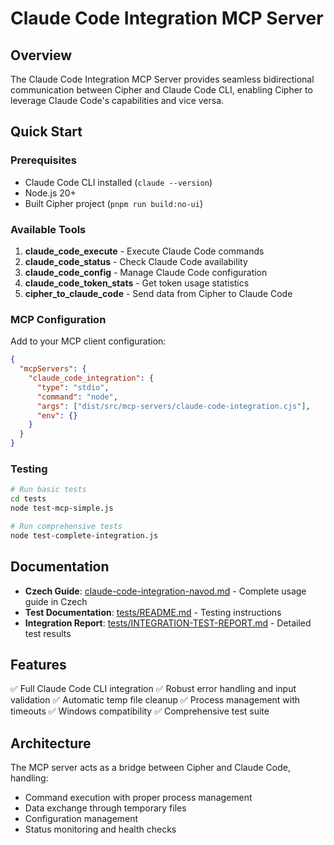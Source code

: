 # Claude Code Integration MCP Server

## Overview

The Claude Code Integration MCP Server provides seamless bidirectional communication between Cipher and Claude Code CLI, enabling Cipher to leverage Claude Code's capabilities and vice versa.

## Quick Start

### Prerequisites
- Claude Code CLI installed (`claude --version`)
- Node.js 20+
- Built Cipher project (`pnpm run build:no-ui`)

### Available Tools

1. **claude_code_execute** - Execute Claude Code commands
2. **claude_code_status** - Check Claude Code availability
3. **claude_code_config** - Manage Claude Code configuration
4. **claude_code_token_stats** - Get token usage statistics
5. **cipher_to_claude_code** - Send data from Cipher to Claude Code

### MCP Configuration

Add to your MCP client configuration:

```json
{
  "mcpServers": {
    "claude_code_integration": {
      "type": "stdio",
      "command": "node",
      "args": ["dist/src/mcp-servers/claude-code-integration.cjs"],
      "env": {}
    }
  }
}
```

### Testing

```bash
# Run basic tests
cd tests
node test-mcp-simple.js

# Run comprehensive tests
node test-complete-integration.js
```

## Documentation

- **Czech Guide**: [claude-code-integration-navod.md](./claude-code-integration-navod.md) - Complete usage guide in Czech
- **Test Documentation**: [tests/README.md](../tests/README.md) - Testing instructions
- **Integration Report**: [tests/INTEGRATION-TEST-REPORT.md](../tests/INTEGRATION-TEST-REPORT.md) - Detailed test results

## Features

✅ Full Claude Code CLI integration
✅ Robust error handling and input validation
✅ Automatic temp file cleanup
✅ Process management with timeouts
✅ Windows compatibility
✅ Comprehensive test suite

## Architecture

The MCP server acts as a bridge between Cipher and Claude Code, handling:
- Command execution with proper process management
- Data exchange through temporary files
- Configuration management
- Status monitoring and health checks